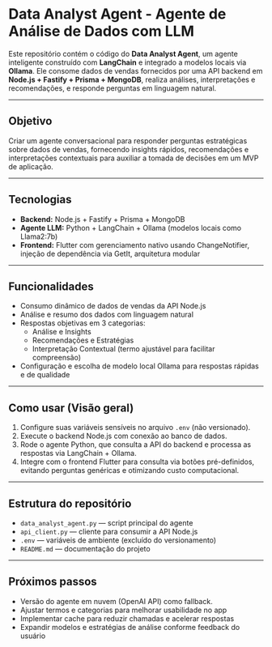 # Data Analyst Agent - Agente de Análise de Dados com LLM

Este repositório contém o código do **Data Analyst Agent**, um agente inteligente construído com **LangChain** e integrado a modelos locais via **Ollama**. Ele consome dados de vendas fornecidos por uma API backend em **Node.js + Fastify + Prisma + MongoDB**, realiza análises, interpretações e recomendações, e responde perguntas em linguagem natural.

---

## Objetivo

Criar um agente conversacional para responder perguntas estratégicas sobre dados de vendas, fornecendo insights rápidos, recomendações e interpretações contextuais para auxiliar a tomada de decisões em um MVP de aplicação.

---

## Tecnologias

- **Backend:** Node.js + Fastify + Prisma + MongoDB  
- **Agente LLM:** Python + LangChain + Ollama (modelos locais como Llama2:7b)  
- **Frontend:** Flutter com gerenciamento nativo usando ChangeNotifier, injeção de dependência via GetIt, arquitetura modular

---

## Funcionalidades

- Consumo dinâmico de dados de vendas da API Node.js  
- Análise e resumo dos dados com linguagem natural  
- Respostas objetivas em 3 categorias:  
  - Análise e Insights  
  - Recomendações e Estratégias  
  - Interpretação Contextual (termo ajustável para facilitar compreensão)  
- Configuração e escolha de modelo local Ollama para respostas rápidas e de qualidade  

---

## Como usar (Visão geral)

1. Configure suas variáveis sensíveis no arquivo `.env` (não versionado).  
2. Execute o backend Node.js com conexão ao banco de dados.  
3. Rode o agente Python, que consulta a API do backend e processa as respostas via LangChain + Ollama.  
4. Integre com o frontend Flutter para consulta via botões pré-definidos, evitando perguntas genéricas e otimizando custo computacional.  

---

## Estrutura do repositório

- `data_analyst_agent.py` — script principal do agente  
- `api_client.py` — cliente para consumir a API Node.js  
- `.env` — variáveis de ambiente (excluído do versionamento)  
- `README.md` — documentação do projeto  

---

## Próximos passos

- Versão do agente em nuvem (OpenAI API) como fallback.
- Ajustar termos e categorias para melhorar usabilidade no app  
- Implementar cache para reduzir chamadas e acelerar respostas  
- Expandir modelos e estratégias de análise conforme feedback do usuário  

